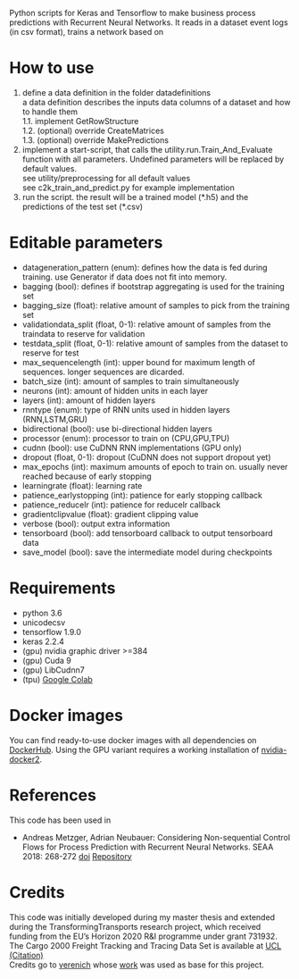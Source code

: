 Python scripts for Keras and Tensorflow to make business process predictions with Recurrent Neural Networks. It reads in a dataset event logs (in csv format), trains a network based on 

# How to use
1. define a data definition in the folder datadefinitions  
    a data definition describes the inputs data columns of a dataset and how to handle them  
    1.1. implement GetRowStructure  
    1.2. (optional) override CreateMatrices  
    1.3. (optional) override MakePredictions  
2. implement a start-script, that calls the utility.run.Train_And_Evaluate function with all parameters. Undefined parameters will be replaced by default values.  
    see utility/preprocessing for all default values  
    see c2k_train_and_predict.py for example implementation  
3. run the script. the result will be a trained model (\*.h5) and the predictions of the test set (\*.csv)

# Editable parameters
* datageneration_pattern (enum): defines how the data is fed during training. use Generator if data does not fit into memory.
* bagging (bool): defines if bootstrap aggregating is used for the training set 
* bagging_size (float): relative amount of samples to pick from the training set
* validationdata_split (float, 0-1): relative amount of samples from the traindata to reserve for validation
* testdata_split (float, 0-1): relative amount of samples from the dataset to reserve for test
* max_sequencelength (int): upper bound for maximum length of sequences. longer sequences are dicarded.
* batch_size (int): amount of samples to train simultaneously
* neurons (int): amount of hidden units in each layer
* layers (int): amount of hidden layers
* rnntype (enum): type of RNN units used in hidden layers (RNN,LSTM,GRU)
* bidirectional (bool): use bi-directional hidden layers
* processor (enum): processor to train on (CPU,GPU,TPU)
* cudnn (bool): use CuDNN RNN implementations (GPU only)
* dropout (float, 0-1): dropout (CuDNN does not support dropout yet)
* max_epochs (int): maximum amounts of epoch to train on. usually never reached because of early stopping
* learningrate (float): learning rate
* patience_earlystopping (int): patience for early stopping callback
* patience_reducelr (int): patience for reducelr callback
* gradientclipvalue (float): gradient clipping value
* verbose (bool): output extra information
* tensorboard (bool): add tensorboard callback to output tensorboard data
* save_model (bool): save the intermediate model during checkpoints

# Requirements
* python 3.6
* unicodecsv
* tensorflow 1.9.0
* keras 2.2.4
* (gpu) nvidia graphic driver >=384
* (gpu) Cuda 9
* (gpu) LibCudnn7
* (tpu) [Google Colab](https://colab.research.google.com/)

# Docker images
You can find ready-to-use docker images with all dependencies on [DockerHub](https://cloud.docker.com/repository/docker/chemsorly/keras-tensorflow). Using the GPU variant requires a working installation of [nvidia-docker2](https://github.com/NVIDIA/nvidia-docker).

# References
This code has been used in
* Andreas Metzger, Adrian Neubauer: Considering Non-sequential Control Flows for Process Prediction with Recurrent Neural Networks. SEAA 2018: 268-272 [doi](https://doi.org/10.1109/SEAA.2018.00051) [Repository](https://github.com/Chemsorly/BusinessProcessOutcomePrediction)

# Credits
This code was initially developed during my master thesis and extended during the TransformingTransports research project, which received funding from the EU’s Horizon 2020 R&I programme under grant 731932.  
The Cargo 2000 Freight Tracking and Tracing Data Set is available at [UCL](https://archive.ics.uci.edu/ml/datasets/Cargo+2000+Freight+Tracking+and+Tracing) [(Citation)](http://dx.doi.org/10.1109/TSMC.2014.2347265)  
Credits go to [verenich](https://github.com/verenich) whose [work](https://github.com/verenich/ProcessSequencePrediction) was used as base for this project.